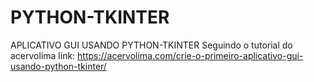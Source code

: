 # PYTHON-TKINTER
 APLICATIVO GUI USANDO PYTHON-TKINTER Seguindo o tutorial do acervolima
 link: https://acervolima.com/crie-o-primeiro-aplicativo-gui-usando-python-tkinter/
 
